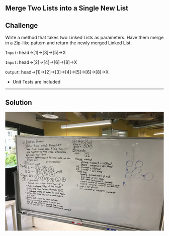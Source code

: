 ## Merge Two Lists into a Single New List
## Challenge

Write a method that takes two Linked Lists as parameters. Have them merge in a Zip-like pattern and return the newly merged Linked List.

`Input:`head->[1]->[3]->[5]->X 

`Input:`head->[2]->[4]->[6]->[8]->X 

`Output:`head->[1]->[2]->[3]->[4]->[5]->[6]->[8]->X


* Unit Tests are included

***
## Solution
![Merge whiteboard image](../../../assets/ll_merge.JPG)